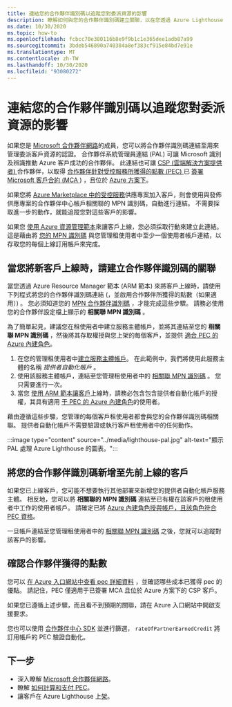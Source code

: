 ```yaml
---
title: 連結您的合作夥伴識別碼以追蹤您對委派資源的影響
description: 瞭解如何與您的合作夥伴識別碼建立關聯，以在您透過 Azure Lighthouse 管理的客戶資源上取得合作夥伴所獲得的點數 (PEC) 。
ms.date: 10/30/2020
ms.topic: how-to
ms.openlocfilehash: fcbcc70e380116b8e9f9b1c1e365dee1adb87a99
ms.sourcegitcommit: 3bdeb546890a740384a8ef383cf915e84bd7e91e
ms.translationtype: MT
ms.contentlocale: zh-TW
ms.lasthandoff: 10/30/2020
ms.locfileid: "93080272"
---
```

# <a name="link-your-partner-id-to-track-your-impact-on-delegated-resources"></a>連結您的合作夥伴識別碼以追蹤您對委派資源的影響 

如果您是 [Microsoft 合作夥伴網路](https://partner.microsoft.com/)的成員，您可以將合作夥伴識別碼連結至用來管理委派客戶資源的認證。 合作夥伴系統管理員連結 (PAL) 可讓 Microsoft 識別及辨識推動 Azure 客戶成功的合作夥伴。 此連結也可讓 [CSP (雲端解決方案提供者) ](/partner-center/csp-overview) 合作夥伴，以取得 [合作夥伴針對受控服務所獲得的點數 (PEC) ](/partner-center/partner-earned-credit) 已 [簽署 Microsoft 客戶合約 (MCA ](/partner-center/confirm-customer-agreement)) ，且位於 [Azure 方案下](/partner-center/azure-plan-get-started)。

如果您將 [Azure Marketplace 中的受控服務](publish-managed-services-offers.md)供應專案加入客戶，則會使用與發佈供應專案的合作夥伴中心帳戶相關聯的 MPN 識別碼，自動進行連結。 不需要採取進一步的動作，就能追蹤您對這些客戶的影響。

如果您 [使用 Azure 資源管理範本](onboard-customer.md)來讓客戶上線，您必須採取行動來建立此連結。 這是藉由將 [您的 MPN 識別碼](../../cost-management-billing/manage/link-partner-id.md) 與您管理租使用者中至少一個使用者帳戶連結，以存取您的每個上線訂用帳戶來完成。

## <a name="associate-your-partner-id-when-you-onboard-new-customers"></a>當您將新客戶上線時，請建立合作夥伴識別碼的關聯

當您透過 Azure Resource Manager 範本 (ARM 範本) 來將客戶上線時，請使用下列程式將您的合作夥伴識別碼連結 (，並啟用合作夥伴所獲得的點數（如果適用）) 。 您必須知道您的 [MPN 合作夥伴識別碼](/partner-center/partner-center-account-setup#locate-your-mpn-id) ，才能完成這些步驟。 請務必使用您的合作夥伴設定檔上顯示的 **相關聯 MPN 識別碼** 。

為了簡單起見，建議您在租使用者中建立服務主體帳戶，並將其連結至您的 **相關聯 MPN 識別碼** ，然後將其存取權授與您上架的每個客戶，並提供 [適合 PEC 的 Azure 內建角色](/partner-center/azure-roles-perms-pec)。

1. 在您的管理租使用者中[建立服務主體帳戶](../../active-directory/develop/howto-authenticate-service-principal-powershell.md)。 在此範例中，我們將使用此服務主體的名稱 *提供者自動化帳戶* 。
1. 使用該服務主體帳戶，連結至您管理租使用者中的 [相關聯 MPN 識別碼](../../cost-management-billing/manage/link-partner-id.md#link-to-a-partner-id) 。 您只需要進行一次。
1. 當您 [使用 ARM 範本讓客戶](onboard-customer.md)上線時，請務必包含包含提供者自動化帳戶的授權，其具有適用 [于 PEC 的 Azure 內建角色](/partner-center/azure-roles-perms-pec)的使用者。

藉由遵循這些步驟，您管理的每個客戶租使用者都會與您的合作夥伴識別碼相關聯。 提供者自動化帳戶不需要驗證或執行客戶租使用者中的任何動作。

:::image type="content" source="../media/lighthouse-pal.jpg" alt-text="顯示 PAL 處理 Azure Lighthouse 的圖表。":::

## <a name="add-your-partner-id-to-previously-onboarded-customers"></a>將您的合作夥伴識別碼新增至先前上線的客戶

如果您已上線客戶，您可能不想要執行其他部署來新增您的提供者自動化帳戶服務主體。 相反地，您可以將 **相關聯的 MPN 識別碼** 連結至已有權在該客戶的租使用者中工作的使用者帳戶。 請確定已將 [Azure 內建角色授與帳戶，且該角色符合 PEC 資格](/partner-center/azure-roles-perms-pec)。

一旦帳戶連結至您管理租使用者中的 [相關聯 MPN 識別碼](../../cost-management-billing/manage/link-partner-id.md#link-to-a-partner-id) 之後，您就可以追蹤對該客戶的影響。

## <a name="confirm-partner-earned-credit"></a>確認合作夥伴獲得的點數

您可以 [在 Azure 入口網站中查看 pec 詳細資料](/partner-center/partner-earned-credit-explanation#azure-cost-management) ，並確認哪些成本已獲得 pec 的優點。 請記住，PEC 僅適用于已簽署 MCA 且位於 Azure 方案下的 CSP 客戶。

如果您已遵循上述步驟，而且看不到預期的關聯，請在 Azure 入口網站中開啟支援要求。

您也可以使用 [合作夥伴中心 SDK](/partner-center/develop/get-invoice-unbilled-consumption-lineitems) 並進行篩選， `rateOfPartnerEarnedCredit` 將訂用帳戶的 PEC 驗證自動化。

## <a name="next-steps"></a>下一步

- 深入瞭解 [Microsoft 合作夥伴網路](/partner-center/mpn-overview)。
- 瞭解 [如何計算和支付 PEC](/partner-center/partner-earned-credit-explanation)。
- 讓客戶在 Azure Lighthouse 上[架](onboard-customer.md)。